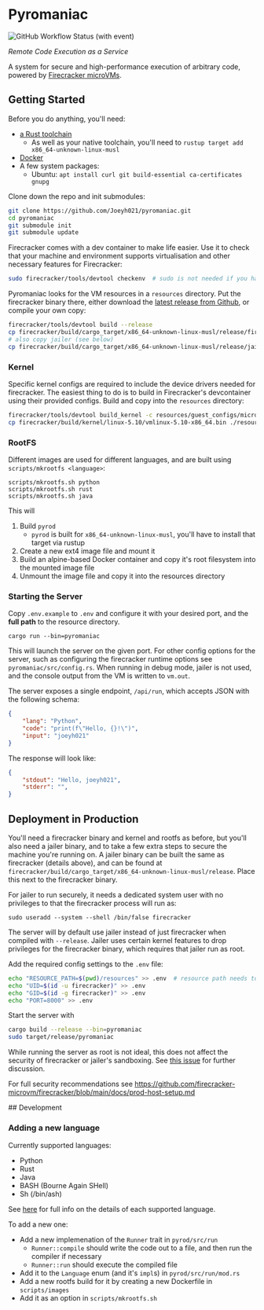 # Pyromaniac
![GitHub Workflow Status (with event)](https://img.shields.io/github/actions/workflow/status/joeyh021/pyromaniac/ci.yml?label=CI)


_Remote Code Execution as a Service_

A system for secure and high-performance execution of arbitrary code, powered by [Firecracker microVMs](https://github.com/firecracker-microvm/firecracker).

## Getting Started

Before you do anything, you'll need:
- [a Rust toolchain](https://rustup.rs/)
    - As well as your native toolchain, you'll need to `rustup target add x86_64-unknown-linux-musl`
- [Docker](https://docs.docker.com/engine/install/)
- A few system packages:
    - Ubuntu: `apt install curl git build-essential ca-certificates gnupg`

Clone down the repo and init submodules:
```sh
git clone https://github.com/Joeyh021/pyromaniac.git
cd pyromaniac
git submodule init
git submodule update
```

Firecracker comes with a dev container to make life easier. Use it to check that your machine and environment supports virtualisation and other necessary features for Firecracker:

```sh
sudo firecracker/tools/devtool checkenv  # sudo is not needed if you have access to dmesg
```

Pyromaniac looks for the VM resources in a `resources` directory. Put the firecracker binary there, either download the [latest release from Github](https://github.com/firecracker-microvm/firecracker/releases/latest), or compile your own copy:

```sh
firecracker/tools/devtool build --release
cp firecracker/build/cargo_target/x86_64-unknown-linux-musl/release/firecracker ./resources
# also copy jailer (see below)
cp firecracker/build/cargo_target/x86_64-unknown-linux-musl/release/jailer ./resources 
```

### Kernel

Specific kernel configs are required to include the device drivers needed for firecracker. The easiest thing to do is to build in Firecracker's devcontainer using their provided configs. Build and copy into the `resources` directory:

```sh
firecracker/tools/devtool build_kernel -c resources/guest_configs/microvm-kernel-x86_64-5.10.config -n $(nproc)
cp firecracker/build/kernel/linux-5.10/vmlinux-5.10-x86_64.bin ./resources/kernel.bin
```

### RootFS

Different images are used for different languages, and are built using `scripts/mkrootfs <language>`:

```
scripts/mkrootfs.sh python
scripts/mkrootfs.sh rust
scripts/mkrootfs.sh java
```

This will
1. Build `pyrod` 
    - `pyrod` is built for `x86_64-unknown-linux-musl`, you'll have to install that target via rustup
2. Create a new ext4 image file and mount it
3. Build an alpine-based Docker container and copy it's root filesystem into the mounted image file
4. Unmount the image file and copy it into the resources directory

### Starting the Server

Copy `.env.example` to `.env` and configure it with your desired port, and the **full path** to the resource directory.

```
cargo run --bin=pyromaniac
```

This will launch the server on the given port. For other config options for the server, such as configuring the firecracker runtime options see `pyromaniac/src/config.rs`. When running in debug mode, jailer is not used, and the console output from the VM is written to `vm.out`.

The server exposes a single endpoint, `/api/run`, which accepts JSON with the following schema:

```json
{
    "lang": "Python",
    "code": "print(f\"Hello, {}!\")",
    "input": "joeyh021"
}
```

The response will look like:

```json
{
    "stdout": "Hello, joeyh021",
    "stderr": "",
}
```

## Deployment in Production

You'll need a firecracker binary and kernel and rootfs as before, but you'll also need a jailer binary, and to take a few extra steps to secure the machine you're running on. A jailer binary can be built the same as firecracker (details above), and can be found at `firecracker/build/cargo_target/x86_64-unknown-linux-musl/release`. Place this next to the firecracker binary.

For jailer to run securely, it needs a dedicated system user with no privileges to that the firecracker process will run as:

```
sudo useradd --system --shell /bin/false firecracker
```

The server will by default use jailer instead of just firecracker when compiled with `--release`. Jailer uses certain kernel features to drop privileges for the firecracker binary, which requires that jailer run as root. 

Add the required config settings to the `.env` file:
```sh
echo "RESOURCE_PATH=$(pwd)/resources" >> .env  # resource path needs to be the full path
echo "UID=$(id -u firecracker)" >> .env
echo "GID=$(id -g firecracker)" >> .env
echo "PORT=8000" >> .env  
```

Start the server with

```sh
cargo build --release --bin=pyromaniac 
sudo target/release/pyromaniac
```

While running the server as root is not ideal, this does not affect the security of firecracker or jailer's sandboxing. See [this issue](https://github.com/firecracker-microvm/firecracker/issues/1190) for further discussion.

For full security recommendations see https://github.com/firecracker-microvm/firecracker/blob/main/docs/prod-host-setup.md

## Development

### Adding a new language

Currently supported languages:
- Python
- Rust
- Java
- BASH (Bourne Again SHell)
- Sh (/bin/ash)

See [here](docs/languages.md) for full info on the details of each supported language.

To add a new one:
- Add a new implemenation of the `Runner` trait in `pyrod/src/run`
    - `Runner::compile` should write the code out to a file, and then run the compiler if necessary
    - `Runner::run` should execute the compiled file
- Add it to the `Language` enum (and it's `impl`s) in `pyrod/src/run/mod.rs`
- Add a new rootfs build for it by creating a new Dockerfile in `scripts/images`
- Add it as an option in `scripts/mkrootfs.sh`